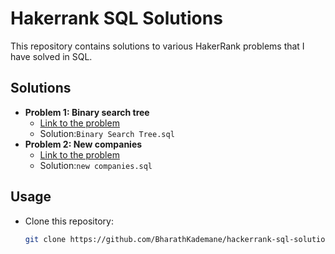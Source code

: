 # Hakerrank SQL Solutions

This repository contains solutions to various HakerRank problems that I have solved in SQL.

## Solutions

- **Problem 1: Binary search tree**
  - [Link to the problem](https://www.hackerrank.com/challenges/binary-search-tree-1)
  - Solution:`Binary Search Tree.sql`
- **Problem 2: New companies**
  - [Link to the problem](https://www.hackerrank.com/challenges/the-company)
  - Solution:`new companies.sql`


## Usage

- Clone this repository:
  ```bash
  git clone https://github.com/BharathKademane/hackerrank-sql-solutions.git
